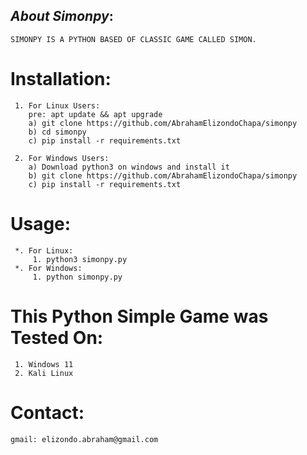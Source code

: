 ## ***About Simonpy***:
    SIMONPY IS A PYTHON BASED OF CLASSIC GAME CALLED SIMON.

# Installation:
     1. For Linux Users:
        pre: apt update && apt upgrade
        a) git clone https://github.com/AbrahamElizondoChapa/simonpy
        b) cd simonpy
        c) pip install -r requirements.txt
        
     2. For Windows Users:
        a) Download python3 on windows and install it
        b) git clone https://github.com/AbrahamElizondoChapa/simonpy
        c) pip install -r requirements.txt
     
# Usage:
     *. For Linux:
         1. python3 simonpy.py
     *. For Windows:
         1. python simonpy.py

 # This Python Simple Game was Tested On:
     1. Windows 11
     2. Kali Linux
     
# Contact:
    gmail: elizondo.abraham@gmail.com
     
